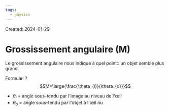 ```yaml
---
tags:
  - physics
---
```

Created: 2024-01-29

# Grossissement angulaire (M)
Le grossissement angulaire nous indique à quel point:: un objet semble plus grand.
<!--SR:!2024-02-04,3,250-->

Formule:
?
$$M=\large{\frac{\theta_{i}}{\theta_{o}}}$$
- $\theta_{i}$ = angle sous-tendu par l'image au niveau de l'œil
- $\theta_{o}$ = angle sous-tendu par l'objet à l'œil nu 